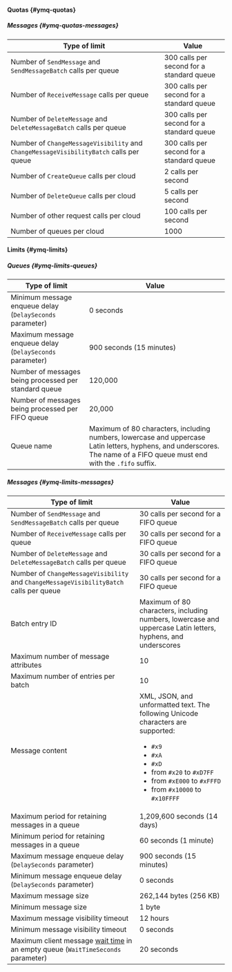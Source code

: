 #### Quotas {#ymq-quotas}

##### Messages {#ymq-quotas-messages}

| Type of limit | Value |
----- | -----
| Number of `SendMessage` and `SendMessageBatch` calls per queue | 300 calls per second for a standard queue |
| Number of `ReceiveMessage` calls per queue | 300 calls per second for a standard queue |
| Number of `DeleteMessage` and `DeleteMessageBatch` calls per queue | 300 calls per second for a standard queue |
| Number of `ChangeMessageVisibility` and `ChangeMessageVisibilityBatch` calls per queue | 300 calls per second for a standard queue |
| Number of `CreateQueue` calls per cloud | 2 calls per second |
| Number of `DeleteQueue` calls per cloud | 5 calls per second |
| Number of other request calls per cloud | 100 calls per second |
| Number of queues per cloud | 1000 |

#### Limits {#ymq-limits}

##### Queues {#ymq-limits-queues}

| Type of limit | Value |
----- | -----
| Minimum message enqueue delay (`DelaySeconds` parameter) | 0 seconds |
| Maximum message enqueue delay (`DelaySeconds` parameter) | 900 seconds (15 minutes) |
| Number of messages being processed per standard queue | 120,000 |
| Number of messages being processed per FIFO queue | 20,000 |
| Queue name | Maximum of 80 characters, including numbers, lowercase and uppercase Latin letters, hyphens, and underscores. The name of a FIFO queue must end with the `.fifo` suffix. |

##### Messages {#ymq-limits-messages}

| Type of limit | Value |
----- | -----
| Number of `SendMessage` and `SendMessageBatch` calls per queue | 30 calls per second for a FIFO queue |
| Number of `ReceiveMessage` calls per queue | 30 calls per second for a FIFO queue |
| Number of `DeleteMessage` and `DeleteMessageBatch` calls per queue | 30 calls per second for a FIFO queue |
| Number of `ChangeMessageVisibility` and `ChangeMessageVisibilityBatch` calls per queue | 30 calls per second for a FIFO queue |
| Batch entry ID | Maximum of 80 characters, including numbers, lowercase and uppercase Latin letters, hyphens, and underscores |
| Maximum number of message attributes | 10 |
| Maximum number of entries per batch | 10 |
| Message content | XML, JSON, and unformatted text. The following Unicode characters are supported: <ul><li>`#x9`</li> <li>`#xA`</li> <li>`#xD`</li> <li>from `#x20` to `#xD7FF`</li> <li>from `#xE000` to `#xFFFD`</li> <li>from `#x10000` to `#x10FFFF`</li></ul> |
| Maximum period for retaining messages in a queue | 1,209,600 seconds (14 days) |
| Minimum period for retaining messages in a queue | 60 seconds (1 minute) |
| Maximum message enqueue delay (`DelaySeconds` parameter) | 900 seconds (15 minutes) |
| Minimum message enqueue delay (`DelaySeconds` parameter) | 0 seconds |
| Maximum message size | 262,144 bytes (256 KB) |
| Minimum message size | 1 byte |
| Maximum message visibility timeout | 12 hours |
| Minimum message visibility timeout | 0 seconds |
| Maximum client message [wait time](../../message-queue/concepts/long-polling.md) in an empty queue (`WaitTimeSeconds` parameter) | 20 seconds |
